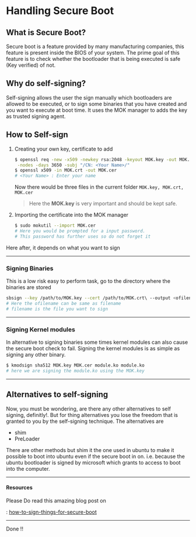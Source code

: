 # Handling Secure Boot

## What is Secure Boot?

Secure boot is a feature provided by many manufacturing companies, this feature is present inside the BIOS of your system. The prime goal of this feature is to check whether the bootloader that is being executed is safe (Key verified) of not.

## Why do self-signing?

Self-signing allows the user the sign manually which bootloaders are allowed to be executed, or to sign some binaries that you have created and you want to execute at boot time. It uses the MOK manager to adds the key as trusted signing agent. 

## How to Self-sign

1. Creating your own key, certificate to add

   ```bash
   $ openssl req -new -x509 -newkey rsa:2048 -keyout MOK.key -out MOK.crt \
   	-nodes -days 3650 -subj "/CN: <Your Name>/"
   $ openssl x509 -in MOK.crt -out MOK.cer
   # <Your Name> : Enter your name
   ```

   Now there would be three files in the current folder `MOK.key, MOK.crt, MOK.cer`

   > Here the **MOK.key** is very important and should be kept safe.

2. Importing the certificate into the MOK manager

   ```bash
   $ sudo mokutil --import MOK.cer
   # Here you would be prompted for a input password.
   # This password has further uses so do not forget it
   ```

Here after, it depends on what you want to sign

---
### Signing Binaries
   This is a low risk easy to perform task, go to the directory where the binaries are stored

   ```bash
   sbsign --key /path/to/MOK.key --cert /path/to/MOK.crt\ --output <ofilename>.efi <filename>.efi
   # Here the ofilename can be same as filename
   # filename is the file you want to sign
   ```

---

### Signing Kernel modules

In alternative to signing binaries some times kernel modules can also cause the secure boot check to fail. Signing the kernel modules is as simple as signing any other binary.

```bash
$ kmodsign sha512 MOK.key MOK.cer module.ko module.ko
# here we are signing the module.ko using the MOK.key
```

---

## Alternatives to self-signing

Now, you must be wondering, are there any other alternatives to self signing, definitly!. But for thing alternatives you lose the freedom that is granted to you by the self-signing technique. The alternatives are 

- shim
- PreLoader

There are other methods but shim it the one used in ubuntu to make it possible to boot into ubuntu even if the secure boot in on. i.e. because the ubuntu bootloader is signed by microsoft which grants to access to boot into the computer.

---



#### Resources

Please Do read this amazing blog post on

: [how-to-sign-things-for-secure-boot](ubuntu.com/blog/how-to-sign-things-for-secure-boot)

---



Done !!
